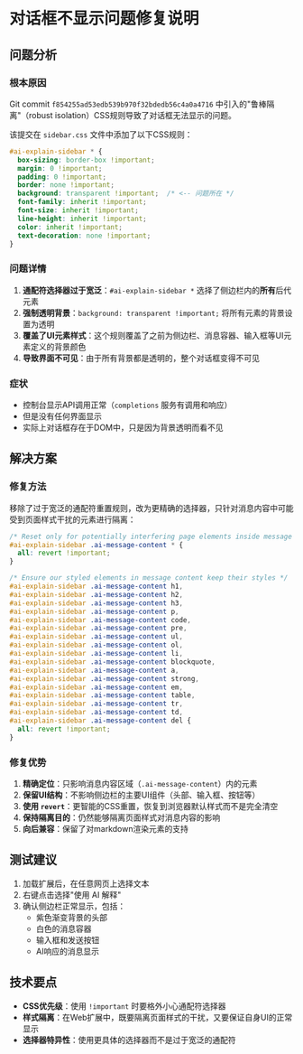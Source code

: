 # 对话框不显示问题修复说明

## 问题分析

### 根本原因

Git commit `f854255ad53edb539b970f32bdedb56c4a0a4716` 中引入的"鲁棒隔离"（robust isolation）CSS规则导致了对话框无法显示的问题。

该提交在 `sidebar.css` 文件中添加了以下CSS规则：

```css
#ai-explain-sidebar * {
  box-sizing: border-box !important;
  margin: 0 !important;
  padding: 0 !important;
  border: none !important;
  background: transparent !important;  /* <-- 问题所在 */
  font-family: inherit !important;
  font-size: inherit !important;
  line-height: inherit !important;
  color: inherit !important;
  text-decoration: none !important;
}
```

### 问题详情

1. **通配符选择器过于宽泛**：`#ai-explain-sidebar *` 选择了侧边栏内的**所有**后代元素
2. **强制透明背景**：`background: transparent !important;` 将所有元素的背景设置为透明
3. **覆盖了UI元素样式**：这个规则覆盖了之前为侧边栏、消息容器、输入框等UI元素定义的背景颜色
4. **导致界面不可见**：由于所有背景都是透明的，整个对话框变得不可见

### 症状

- 控制台显示API调用正常（`completions` 服务有调用和响应）
- 但是没有任何界面显示
- 实际上对话框存在于DOM中，只是因为背景透明而看不见

## 解决方案

### 修复方法

移除了过于宽泛的通配符重置规则，改为更精确的选择器，只针对消息内容中可能受到页面样式干扰的元素进行隔离：

```css
/* Reset only for potentially interfering page elements inside message content */
#ai-explain-sidebar .ai-message-content * {
  all: revert !important;
}

/* Ensure our styled elements in message content keep their styles */
#ai-explain-sidebar .ai-message-content h1,
#ai-explain-sidebar .ai-message-content h2,
#ai-explain-sidebar .ai-message-content h3,
#ai-explain-sidebar .ai-message-content p,
#ai-explain-sidebar .ai-message-content code,
#ai-explain-sidebar .ai-message-content pre,
#ai-explain-sidebar .ai-message-content ul,
#ai-explain-sidebar .ai-message-content ol,
#ai-explain-sidebar .ai-message-content li,
#ai-explain-sidebar .ai-message-content blockquote,
#ai-explain-sidebar .ai-message-content a,
#ai-explain-sidebar .ai-message-content strong,
#ai-explain-sidebar .ai-message-content em,
#ai-explain-sidebar .ai-message-content table,
#ai-explain-sidebar .ai-message-content tr,
#ai-explain-sidebar .ai-message-content td,
#ai-explain-sidebar .ai-message-content del {
  all: revert !important;
}
```

### 修复优势

1. **精确定位**：只影响消息内容区域（`.ai-message-content`）内的元素
2. **保留UI结构**：不影响侧边栏的主要UI组件（头部、输入框、按钮等）
3. **使用 `revert`**：更智能的CSS重置，恢复到浏览器默认样式而不是完全清空
4. **保持隔离目的**：仍然能够隔离页面样式对消息内容的影响
5. **向后兼容**：保留了对markdown渲染元素的支持

## 测试建议

1. 加载扩展后，在任意网页上选择文本
2. 右键点击选择"使用 AI 解释"
3. 确认侧边栏正常显示，包括：
   - 紫色渐变背景的头部
   - 白色的消息容器
   - 输入框和发送按钮
   - AI响应的消息显示

## 技术要点

- **CSS优先级**：使用 `!important` 时要格外小心通配符选择器
- **样式隔离**：在Web扩展中，既要隔离页面样式的干扰，又要保证自身UI的正常显示
- **选择器特异性**：使用更具体的选择器而不是过于宽泛的通配符
